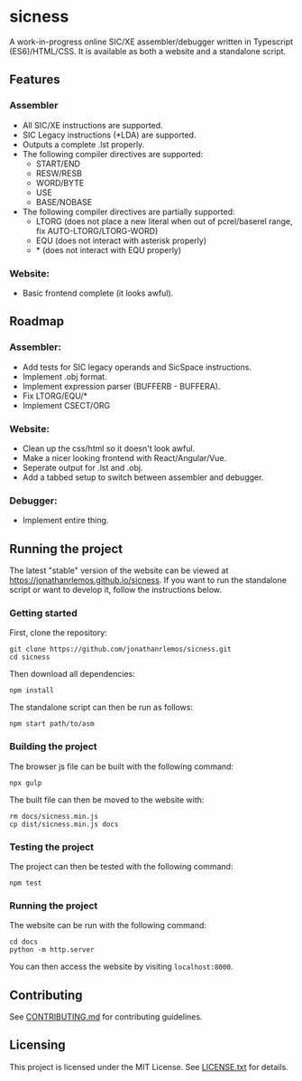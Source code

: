 # sicness
A work-in-progress online SIC/XE assembler/debugger written in Typescript (ES6)/HTML/CSS. It is available as both a website and a standalone script.

## Features
### Assembler
* All SIC/XE instructions are supported.
* SIC Legacy instructions (*LDA) are supported.
* Outputs a complete .lst properly.
* The following compiler directives are supported:
    * START/END
    * RESW/RESB
	* WORD/BYTE
	* USE
	* BASE/NOBASE
* The following compiler directives are partially supported:
    * LTORG (does not place a new literal when out of pcrel/baserel range, fix AUTO-LTORG/LTORG-WORD)
	* EQU (does not interact with asterisk properly)
	* \* (does not interact with EQU properly)

### Website:
* Basic frontend complete (it looks awful).

## Roadmap
### Assembler:
* Add tests for SIC legacy operands and SicSpace instructions.
* Implement .obj format.
* Implement expression parser (BUFFERB - BUFFERA).
* Fix LTORG/EQU/\*
* Implement CSECT/ORG

### Website:
* Clean up the css/html so it doesn't look awful.
* Make a nicer looking frontend with React/Angular/Vue.
* Seperate output for .lst and .obj.
* Add a tabbed setup to switch between assembler and debugger.

### Debugger:
* Implement entire thing.

## Running the project
The latest "stable" version of the website can be viewed at <https://jonathanrlemos.github.io/sicness>.
If you want to run the standalone script or want to develop it, follow the instructions below.

### Getting started
First, clone the repository:
```shell
git clone https://github.com/jonathanrlemos/sicness.git
cd sicness
```

Then download all dependencies:
```shell
npm install
```

The standalone script can then be run as follows:
```shell
npm start path/to/asm
```

### Building the project
The browser js file can be built with the following command:
```shell
npx gulp
```

The built file can then be moved to the website with:
```shell
rm docs/sicness.min.js
cp dist/sicness.min.js docs
```

### Testing the project
The project can then be tested with the following command:
```shell
npm test
```

### Running the project
The website can be run with the following command:
```shell
cd docs
python -m http.server
```

You can then access the website by visiting `localhost:8000`.

## Contributing
See [CONTRIBUTING.md](CONTRIBUTING.md) for contributing guidelines.

## Licensing
This project is licensed under the MIT License. See [LICENSE.txt](LICENSE.txt) for details.
